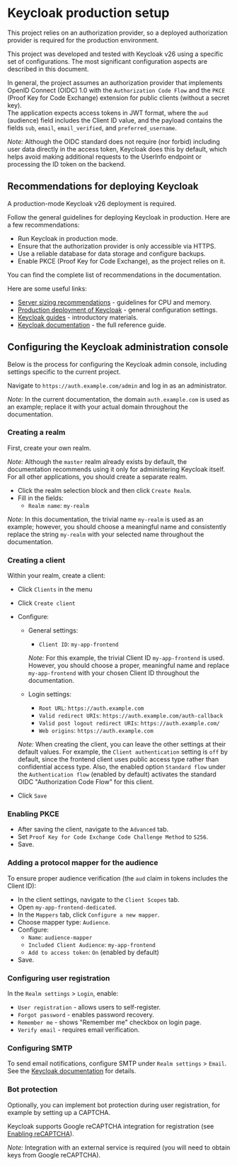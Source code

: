 # Keycloak production setup

This project relies on an authorization provider, so a deployed authorization provider is required for the production environment.

This project was developed and tested with Keycloak v26 using a specific set of configurations. The most significant configuration aspects are described in this document.

In general, the project assumes an authorization provider that implements OpenID Connect (OIDC) 1.0 with the `Authorization Code Flow` and the `PKCE` (Proof Key for Code Exchange) extension for public clients (without a secret key).  
The application expects access tokens in JWT format, where the `aud` (audience) field includes the Client ID value, and the payload contains the fields `sub`, `email`, `email_verified`, and `preferred_username`.

*Note:* Although the OIDC standard does not require (nor forbid) including user data directly in the access token, Keycloak does this by default, which helps avoid making additional requests to the UserInfo endpoint or processing the ID token on the backend.

## Recommendations for deploying Keycloak

A production-mode Keycloak v26 deployment is required.

Follow the general guidelines for deploying Keycloak in production. Here are a few recommendations:
- Run Keycloak in production mode.
- Ensure that the authorization provider is only accessible via HTTPS.
- Use a reliable database for data storage and configure backups.
- Enable PKCE (Proof Key for Code Exchange), as the project relies on it.

You can find the complete list of recommendations in the documentation.

Here are some useful links:
- [Server sizing recommendations](https://www.keycloak.org/high-availability/concepts-memory-and-cpu-sizing) - guidelines for CPU and memory.
- [Production deployment of Keycloak](https://www.keycloak.org/server/configuration-production) - general configuration settings.
- [Keycloak guides](https://www.keycloak.org/guides) - introductory materials.
- [Keycloak documentation](https://www.keycloak.org/documentation) - the full reference guide.

## Configuring the Keycloak administration console

Below is the process for configuring the Keycloak admin console, including settings specific to the current project.

Navigate to `https://auth.example.com/admin` and log in as an administrator.

*Note:* In the current documentation, the domain `auth.example.com` is used as an example; replace it with your actual domain throughout the documentation.

### Creating a realm

First, create your own realm.

*Note:* Although the `master` realm already exists by default, the documentation recommends using it only for administering Keycloak itself. For all other applications, you should create a separate realm.

- Click the realm selection block and then click `Create Realm`.
- Fill in the fields:
  - `Realm name`: `my-realm`

*Note:* In this documentation, the trivial name `my-realm` is used as an example; however, you should choose a meaningful name and consistently replace the string `my-realm` with your selected name throughout the documentation.

### Creating a client

Within your realm, create a client:
- Click `Clients` in the menu
- Click `Create client`
- Configure:
  - General settings:
    - `Client ID`: `my-app-frontend`

    *Note:* For this example, the trivial Client ID `my-app-frontend` is used. However, you should choose a proper, meaningful name and replace `my-app-frontend` with your chosen Client ID throughout the documentation.

  - Login settings:
    - `Root URL`: `https://auth.example.com`
    - `Valid redirect URIs`: `https://auth.example.com/auth-callback`
    - `Valid post logout redirect URIs`: `https://auth.example.com/`
    - `Web origins`: `https://auth.example.com`

  *Note:* When creating the client, you can leave the other settings at their default values. For example, the `Client authentication` setting is `off` by default, since the frontend client uses public access type rather than confidential access type. Also, the enabled option `Standard flow` under the `Authentication flow` (enabled by default) activates the standard OIDC "Authorization Code Flow" for this client.
- Click `Save`

### Enabling PKCE

- After saving the client, navigate to the `Advanced` tab.
- Set `Proof Key for Code Exchange Code Challenge Method` to `S256`.
- Save.

### Adding a protocol mapper for the audience

To ensure proper audience verification (the `aud` claim in tokens includes the Client ID):

- In the client settings, navigate to the `Client Scopes` tab.
- Open `my-app-frontend-dedicated`.
- In the `Mappers` tab, click `Configure a new mapper`.
- Choose mapper type: `Audience`.
- Configure:
  - `Name`: `audience-mapper`
  - `Included Client Audience`: `my-app-frontend`
  - `Add to access token`: `On` (enabled by default)
- Save.

### Configuring user registration

In the `Realm settings` > `Login`, enable:

- `User registration` - allows users to self-register.
- `Forgot password` - enables password recovery.
- `Remember me` - shows "Remember me" checkbox on login page.
- `Verify email` - requires email verification.

### Configuring SMTP

To send email notifications, configure SMTP under `Realm settings` > `Email`. See the [Keycloak documentation](https://www.keycloak.org/docs/latest/server_admin/index.html#_email) for details.

### Bot protection

Optionally, you can implement bot protection during user registration, for example by setting up a CAPTCHA.

Keycloak supports Google reCAPTCHA integration for registration (see [Enabling reCAPTCHA](https://www.keycloak.org/docs/latest/server_admin/index.html#proc-enabling-recaptcha_server_administration_guide)).

*Note:* Integration with an external service is required (you will need to obtain keys from Google reCAPTCHA).
